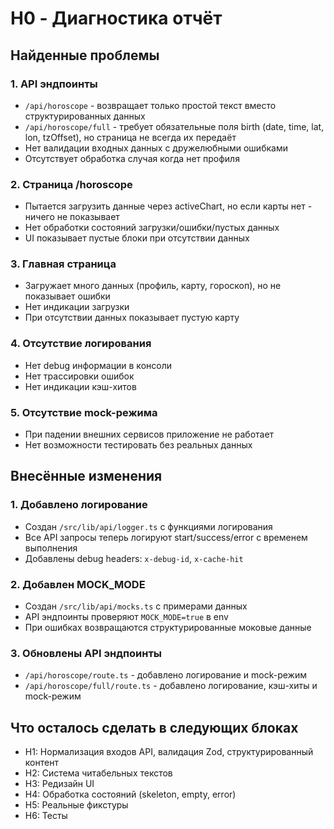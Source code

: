 # H0 - Диагностика отчёт

## Найденные проблемы

### 1. API эндпоинты
- `/api/horoscope` - возвращает только простой текст вместо структурированных данных
- `/api/horoscope/full` - требует обязательные поля birth (date, time, lat, lon, tzOffset), но страница не всегда их передаёт
- Нет валидации входных данных с дружелюбными ошибками
- Отсутствует обработка случая когда нет профиля

### 2. Страница /horoscope
- Пытается загрузить данные через activeChart, но если карты нет - ничего не показывает
- Нет обработки состояний загрузки/ошибки/пустых данных
- UI показывает пустые блоки при отсутствии данных

### 3. Главная страница
- Загружает много данных (профиль, карту, гороскоп), но не показывает ошибки
- Нет индикации загрузки
- При отсутствии данных показывает пустую карту

### 4. Отсутствие логирования
- Нет debug информации в консоли
- Нет трассировки ошибок
- Нет индикации кэш-хитов

### 5. Отсутствие mock-режима
- При падении внешних сервисов приложение не работает
- Нет возможности тестировать без реальных данных

## Внесённые изменения

### 1. Добавлено логирование
- Создан `/src/lib/api/logger.ts` с функциями логирования
- Все API запросы теперь логируют start/success/error с временем выполнения
- Добавлены debug headers: `x-debug-id`, `x-cache-hit`

### 2. Добавлен MOCK_MODE
- Создан `/src/lib/api/mocks.ts` с примерами данных
- API эндпоинты проверяют `MOCK_MODE=true` в env
- При ошибках возвращаются структурированные моковые данные

### 3. Обновлены API эндпоинты
- `/api/horoscope/route.ts` - добавлено логирование и mock-режим
- `/api/horoscope/full/route.ts` - добавлено логирование, кэш-хиты и mock-режим

## Что осталось сделать в следующих блоках
- H1: Нормализация входов API, валидация Zod, структурированный контент
- H2: Система читабельных текстов
- H3: Редизайн UI
- H4: Обработка состояний (skeleton, empty, error)
- H5: Реальные фикстуры
- H6: Тесты